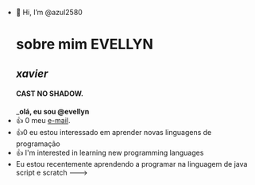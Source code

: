 - 👋 Hi, I’m @azul2580
  # sobre mim **EVELLYN**
  ## *xavier*
  #### CAST NO SHADOW.
  _**olá, eu sou @evellyn**
- :+1: 0 meu [e-mail](xavier.evellyn@escola.pr.gov.br).
- :+1:0 eu estou interessado em aprender novas linguagens de programação 
- :+1: I'm interested in learning new programming languages
- Eu estou recentemente aprendendo a programar na linguagem de java script e scratch
--->
